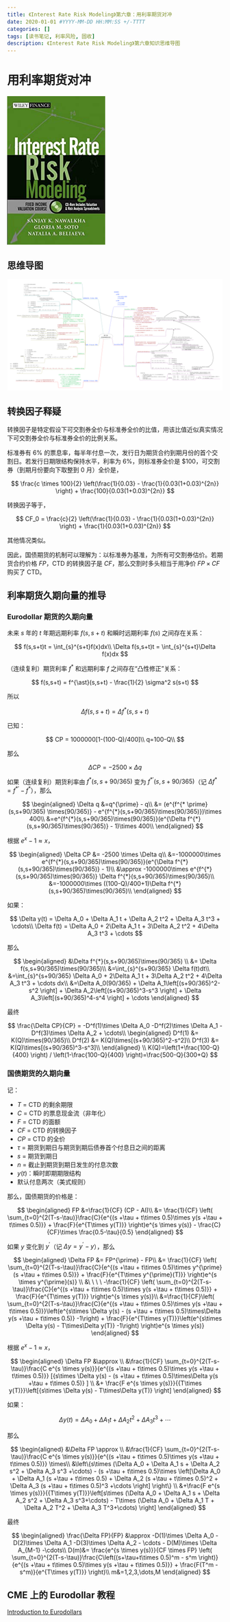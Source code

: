 ```yaml
---
title: 《Interest Rate Risk Modeling》第六章：用利率期货对冲
date: 2020-01-01 #YYYY-MM-DD HH:MM:SS +/-TTTT
categories: []
tags: [读书笔记, 利率风险, 固收]
description: 《Interest Rate Risk Modeling》第六章知识思维导图
---
```


# 用利率期货对冲

![](/img/irrm/cover.jpg)

## 思维导图

![](/img/irrm/ch6.png)

## 转换因子释疑

转换因子是特定假设下可交割券全价与标准券全价的比值，用该比值近似真实情况下可交割券全价与标准券全价的比例关系。

标准券有 6% 的票息率，每半年付息一次，发行日为期货合约到期月份的首个交割日。若发行日期限结构保持水平，利率为 6%，则标准券全价是 \$100，可交割券（到期月份要向下取整到 0 月）全价是，

$$
\frac{c \times 100}{2} \left(\frac{1}{0.03} - \frac{1}{0.03(1+0.03)^{2n}} \right) + \frac{100}{0.03(1+0.03)^{2n}}
$$

转换因子等于，

$$
CF_0 = \frac{c}{2} \left(\frac{1}{0.03} - \frac{1}{0.03(1+0.03)^{2n}} \right) + \frac{1}{0.03(1+0.03)^{2n}}
$$

其他情况类似。

因此，国债期货的机制可以理解为：以标准券为基准，为所有可交割券估价。若期货合约价格 $FP$，CTD 的转换因子是 $CF$，那么交割时多头相当于用净价 $FP \times CF$ 购买了 CTD。

## 利率期货久期向量的推导

### Eurodollar 期货的久期向量

未来 $s$ 年的 $t$ 年期远期利率 $f(s, s+t)$ 和瞬时远期利率 $f(s)$ 之间存在关系：

$$
f(s,s+t)t = \int_{s}^{s+t}f(x)dx\\
\Delta f(s,s+t)t = \int_{s}^{s+t}\Delta f(x)dx
$$

（连续复利）期货利率 $f^{\ast}$ 和远期利率 $f$ 之间存在“凸性修正”关系：

$$
f(s,s+t) = f^{\ast}(s,s+t) - \frac{1}{2} \sigma^2 s(s+t)
$$

所以

$$
\Delta f(s,s+t) = \Delta f^{\ast}(s,s+t)
$$

已知：

$$
CP = 1000000[1-(100-Q)/400]\\
q=100-Q\\
$$

那么

$$
\Delta CP = -2500 \times \Delta q
$$

如果（连续复利）期货利率由 $f^{\ast}(s,s+90/365)$ 变为 $f^{\ast \prime}(s,s+90/365)$（记 $\Delta f^\ast = f^{\ast \prime} - f^\ast$），那么

$$
\begin{aligned}
\Delta q &=q^{\prime} - q\\
&= (e^{f^{* \prime}(s,s+90/365) \times(90/365)} - e^{f^{*}(s,s+90/365)\times(90/365)})\times 400\\
&=e^{f^{*}(s,s+90/365)\times(90/365)}(e^{\Delta f^{*}(s,s+90/365)\times(90/365)} - 1)\times 400\\
\end{aligned}
$$

根据 $e^x - 1 \approx x$，

$$
\begin{aligned}
\Delta CP &= -2500 \times \Delta q\\
&=-1000000\times e^{f^{*}(s,s+90/365)\times(90/365)}(e^{\Delta f^{*}(s,s+90/365)\times(90/365)} - 1)\\
&\approx -1000000\times e^{f^{*}(s,s+90/365)\times(90/365)} \Delta f^{*}(s,s+90/365)\times(90/365)\\
&=-1000000\times ((100-Q)/400+1)\Delta f^{*}(s,s+90/365)\times(90/365)\\
\end{aligned}
$$

如果：

$$
\Delta y(t) = \Delta A_0 + \Delta A_1 t + \Delta A_2 t^2 + \Delta A_3 t^3 + \cdots\\
\Delta f(t) = \Delta A_0 + 2\Delta A_1 t + 3\Delta A_2 t^2 + 4\Delta A_3 t^3 + \cdots
$$

那么

$$
\begin{aligned}
&\Delta f^{*}(s,s+90/365)\times(90/365) \\
&= \Delta f(s,s+90/365)\times(90/365)\\
&=\int_{s}^{s+90/365} \Delta f(t)dt\\
&=\int_{s}^{s+90/365} \Delta A_0 + 2\Delta A_1 t + 3\Delta A_2 t^2 + 4\Delta A_3 t^3 + \cdots dx\\
&=\Delta A_0(90/365) + \Delta A_1\left[(s+90/365)^2-s^2 \right] + \Delta A_2\left[(s+90/365)^3-s^3 \right] + \Delta A_3\left[(s+90/365)^4-s^4 \right] + \cdots
\end{aligned}
$$

最终

$$
\frac{\Delta CP}{CP} = -D^f(1)\times \Delta A_0 -D^f(2)\times \Delta A_1 -D^f(3)\times \Delta A_2 + \cdots\\
\begin{aligned}
D^f(1) &= K(Q)\times(90/365)\\
D^f(2) &= K(Q)\times[(s+90/365)^2-s^2]\\
D^f(3) &= K(Q)\times[(s+90/365)^3-s^3]\\
\end{aligned}
\\
K(Q)=\left(1+\frac{100-Q}{400} \right) / \left(1-\frac{100-Q}{400} \right)=\frac{500-Q}{300+Q}
$$

### 国债期货的久期向量

记：

* $T$ = CTD 的剩余期限
* $C$ = CTD 的票息现金流（非年化）
* $F$ = CTD 的面额
* $CF$ = CTD 的转换因子
* $CP$ = CTD 的全价
* $\tau$ = 期货到期日与期货到期后债券首个付息日之间的距离
* $s$ = 期货到期日
* $n$ = 截止到期货到期日发生的付息次数
* $y(t)$：瞬时即期期限结构
* 默认付息两次（美式规则）

那么，国债期货的价格是：

$$
\begin{aligned}
FP &=\frac{1}{CF} (CP - AI)\\
&= \frac{1}{CF}
\left(
\sum_{t=0}^{2(T-s-\tau)}\frac{C}{e^{(s +\tau + t\times 0.5)\times y(s +\tau + t\times 0.5)}} +
\frac{F}{e^{T\times y(T)}}
\right)e^{s \times y(s)} -
\frac{C}{CF}\times \frac{0.5-\tau}{0.5}
\end{aligned}
$$

如果 $y$ 变化到 $y^{\prime}$（记 $\Delta y = y^{\prime}-y$），那么

$$
\begin{aligned}
\Delta FP &= FP^{\prime} - FP\\
&= \frac{1}{CF}
\left(
\sum_{t=0}^{2(T-s-\tau)}\frac{C}{e^{(s +\tau + t\times 0.5)\times y^{\prime}(s +\tau + t\times 0.5)}} +
\frac{F}{e^{T\times y^{\prime}(T)}}
\right)e^{s \times y^{\prime}(s)} \\
&\ \ \ \ -\frac{1}{CF}
\left(
\sum_{t=0}^{2(T-s-\tau)}\frac{C}{e^{(s +\tau + t\times 0.5)\times y(s +\tau + t\times 0.5)}} +
\frac{F}{e^{T\times y(T)}}
\right)e^{s \times y(s)}\\
&=\frac{1}{CF}\left(
\sum_{t=0}^{2(T-s-\tau)}\frac{C}{e^{(s +\tau + t\times 0.5)\times y(s +\tau + t\times 0.5)}}\left(e^{s\times \Delta y(s) - (s +\tau + t\times 0.5)\times\Delta y(s +\tau + t\times 0.5)} -1\right) +
\frac{F}{e^{T\times y(T)}}\left(e^{s\times \Delta y(s) - T\times\Delta y(T)} -1\right)
\right)e^{s \times y(s)}
\end{aligned}
$$

根据 $e^x - 1 \approx x$，

$$
\begin{aligned}
\Delta FP &\approx \\
&\frac{1}{CF}
\sum_{t=0}^{2(T-s-\tau)}\frac{C e^{s \times y(s)}}{e^{(s +\tau + t\times 0.5)\times y(s +\tau + t\times 0.5)}}
[{s\times \Delta y(s) - (s +\tau + t\times 0.5)\times\Delta y(s +\tau + t\times 0.5)} ] \\
&+ \frac{F e^{s \times y(s)}}{{T\times y(T)}}\left[{s\times \Delta y(s) - T\times\Delta y(T)} \right]
\end{aligned}
$$

如果：

$$
\Delta y(t) = \Delta A_0 + \Delta A_1 t + \Delta A_2 t^2 + \Delta A_3 t^3 + \cdots
$$

那么

$$
\begin{aligned}
&\Delta FP \approx \\
&\frac{1}{CF}
\sum_{t=0}^{2(T-s-\tau)}\frac{C e^{s \times y(s)}}{e^{(s +\tau + t\times 0.5)\times y(s +\tau + t\times 0.5)}}
\times\\
&\left\{s\times (\Delta A_0 + \Delta A_1 s + \Delta A_2 s^2 + \Delta A_3 s^3 +\cdots) - (s +\tau + t\times 0.5)\times \left[\Delta A_0 + \Delta A_1 (s +\tau + t\times 0.5) + \Delta A_2 (s +\tau + t\times 0.5)^2 + \Delta A_3 (s +\tau + t\times 0.5)^3 +\cdots \right] \right\} \\
&+\frac{F e^{s \times y(s)}}{{T\times y(T)}}\left[s\times (\Delta A_0 + \Delta A_1 s + \Delta A_2 s^2 + \Delta A_3 s^3+\cdots) - T\times (\Delta A_0 + \Delta A_1 T + \Delta A_2 T^2 + \Delta A_3 T^3+\cdots) \right]
\end{aligned}
$$

最终

$$
\begin{aligned}
\frac{\Delta FP}{FP} &\approx -D(1)\times \Delta A_0 -D(2)\times \Delta A_1 -D(3)\times \Delta A_2 - \cdots - D(M)\times \Delta A_{M-1} -\cdots\\
D(m)&= \frac{e^{s \times y(s)}}{CF \times FP}
\left(
\sum_{t=0}^{2(T-s-\tau)}\frac{C\left((s+\tau+t\times 0.5)^m - s^m \right)}{e^{(s +\tau + t\times 0.5)\times y(s +\tau + t\times 0.5)}} +
\frac{F(T^m - s^m)}{e^{T\times y(T)}}
\right)\\
m&=1,2,3,\dots,M
\end{aligned}
$$

## CME 上的 Eurodollar 教程

[Introduction to Eurodollars](https://www.cmegroup.com/education/courses/introduction-to-eurodollars.html)